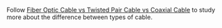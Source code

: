 Follow [Fiber Optic Cable vs Twisted Pair Cable vs Coaxial Cable](https://community.fs.com/article/the-difference-between-fiber-optic-cable-twisted-pair-and-cable.html) to study more about the difference between types of cable.
